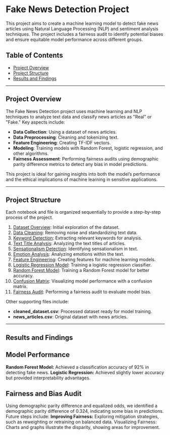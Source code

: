 # Fake News Detection Project

This project aims to create a machine learning model to detect fake news articles using Natural Language Processing (NLP) and sentiment analysis techniques. The project includes a fairness audit to identify potential biases and ensure equitable model performance across different groups.

## Table of Contents

- [Project Overview](#project-overview)
- [Project Structure](#project-structure)
- [Results and Findings](#results-and-findings)

---

## Project Overview

The Fake News Detection project uses machine learning and NLP techniques to analyze text data and classify news articles as "Real" or "Fake." Key aspects include:
- **Data Collection**: Using a dataset of news articles.
- **Data Preprocessing**: Cleaning and tokenizing text.
- **Feature Engineering**: Creating TF-IDF vectors.
- **Modeling**: Training models with Random Forest, logistic regression, and other algorithms.
- **Fairness Assessment**: Performing fairness audits using demographic parity difference metrics to detect any bias in model predictions.

This project is ideal for gaining insights into both the model’s performance and the ethical implications of machine learning in sensitive applications.

---

## Project Structure

Each notebook and file is organized sequentially to provide a step-by-step process of the project. 

1. [Dataset Overview](01_Dataset_Overview.ipynb): Initial exploration of the dataset.
2. [Data Cleaning](02_Cleaning_Dataset.ipynb): Removing noise and standardizing text data.
3. [Keyword Detection](03_Detect_Keywords.ipynb): Extracting relevant keywords for analysis.
4. [Text Title Analysis](04_Text_Title_Analysis.ipynb): Analyzing the text titles of articles.
5. [Sensationalism Detection](05_Detecting_Sensationalism.ipynb): Identifying sensationalism in text.
6. [Emotion Analysis](06_Analyze_Emotions.ipynb): Analyzing emotions within the text.
7. [Feature Engineering](07_Feature_Engineering.ipynb): Creating features for machine learning models.
8. [Logistic Regression Model](08_Logistic_Regression.ipynb): Training a logistic regression classifier.
9. [Random Forest Model](09_Random_forest.ipynb): Training a Random Forest model for better accuracy.
10. [Confusion Matrix](10_Confusion_matrix.ipynb): Visualizing model performance with a confusion matrix.
11. [Fairness Audit](11_Fairness_Audit.ipynb): Performing a fairness audit to evaluate model bias.

Other supporting files include:
- **cleaned_dataset.csv**: Processed dataset ready for model training.
- **news_articles.csv**: Original dataset with news articles.

---

## Results and Findings

## Model Performance
**Random Forest Model:** Achieved a classification accuracy of 92% in detecting fake news.
**Logistic Regression:** Achieved slightly lower accuracy but provided interpretability advantages.

## Fairness and Bias Audit
Using demographic parity difference and equalized odds, we identified a demographic parity difference of 0.324, indicating some bias in predictions. Future steps include:
**Improving Fairness:** Exploring mitigation strategies, such as reweighting or retraining on balanced data.
Visualizing Fairness: Charts and graphs illustrate the disparity, showing areas for improvement.

